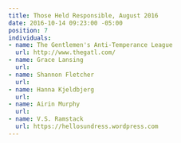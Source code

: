 ```yaml
---
title: Those Held Responsible, August 2016
date: 2016-10-14 09:23:00 -05:00
position: 7
individuals:
- name: The Gentlemen's Anti-Temperance League
  url: http://www.thegatl.com/
- name: Grace Lansing
  url: 
- name: Shannon Fletcher
  url: 
- name: Hanna Kjeldbjerg
  url: 
- name: Airin Murphy
  url: 
- name: V.S. Ramstack
  url: https://hellosundress.wordpress.com
---
```


